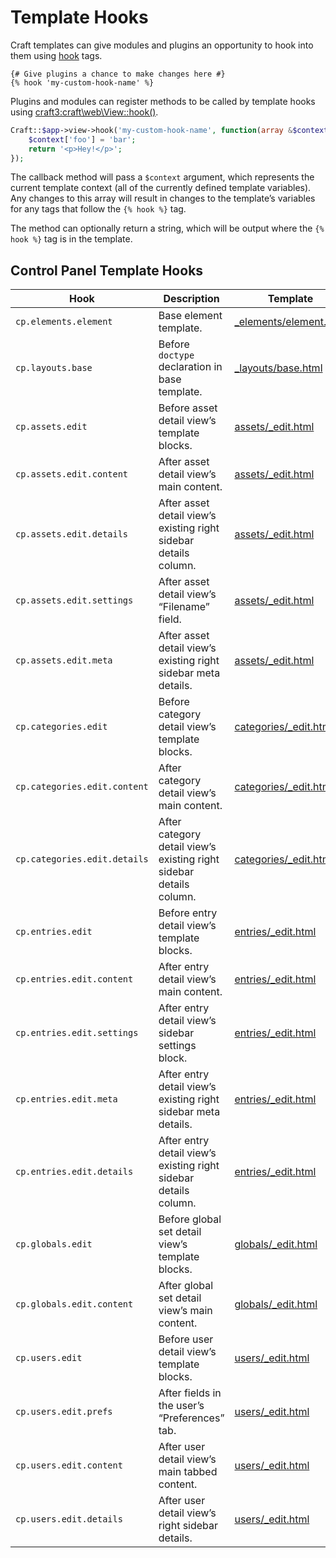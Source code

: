 # Template Hooks

Craft templates can give modules and plugins an opportunity to hook into them using [hook](../dev/tags.md#hook) tags.

```twig
{# Give plugins a chance to make changes here #}
{% hook 'my-custom-hook-name' %}
```

Plugins and modules can register methods to be called by template hooks using <craft3:craft\web\View::hook()>.

```php
Craft::$app->view->hook('my-custom-hook-name', function(array &$context) {
    $context['foo'] = 'bar';
    return '<p>Hey!</p>';
});
```

The callback method will pass a `$context` argument, which represents the current template context (all of the currently defined template variables). Any changes to this array will result in changes to the template’s variables for any tags that follow the `{% hook %}` tag.

The method can optionally return a string, which will be output where the `{% hook %}` tag is in the template.

## Control Panel Template Hooks

| Hook                         | Description                                                         | Template                                                                                                 |
| ---------------------------- | ------------------------------------------------------------------- | -------------------------------------------------------------------------------------------------------- |
| `cp.elements.element`        | Base element template.                                              | [_elements/element.html](https://github.com/craftcms/cms/blob/main/src/templates/_elements/element.html) |
| `cp.layouts.base`            | Before `doctype` declaration in base template.                      | [_layouts/base.html](https://github.com/craftcms/cms/blob/main/src/templates/_layouts/base.html)         |
| `cp.assets.edit`             | Before asset detail view’s template blocks.                         | [assets/_edit.html](https://github.com/craftcms/cms/blob/main/src/templates/assets/_edit.html)           |
| `cp.assets.edit.content`     | After asset detail view’s main content.                             | [assets/_edit.html](https://github.com/craftcms/cms/blob/main/src/templates/assets/_edit.html)           |
| `cp.assets.edit.details`     | After asset detail view’s existing right sidebar details column.    | [assets/_edit.html](https://github.com/craftcms/cms/blob/main/src/templates/assets/_edit.html)           |
| `cp.assets.edit.settings`    | After asset detail view’s “Filename” field.                         | [assets/_edit.html](https://github.com/craftcms/cms/blob/main/src/templates/assets/_edit.html)           |
| `cp.assets.edit.meta`        | After asset detail view’s existing right sidebar meta details.      | [assets/_edit.html](https://github.com/craftcms/cms/blob/main/src/templates/assets/_edit.html)           |
| `cp.categories.edit`         | Before category detail view’s template blocks.                      | [categories/_edit.html](https://github.com/craftcms/cms/blob/main/src/templates/categories/_edit.html)   |
| `cp.categories.edit.content` | After category detail view’s main content.                          | [categories/_edit.html](https://github.com/craftcms/cms/blob/main/src/templates/categories/_edit.html)   |
| `cp.categories.edit.details` | After category detail view’s existing right sidebar details column. | [categories/_edit.html](https://github.com/craftcms/cms/blob/main/src/templates/categories/_edit.html)   |
| `cp.entries.edit`            | Before entry detail view’s template blocks.                         | [entries/_edit.html](https://github.com/craftcms/cms/blob/main/src/templates/entries/_edit.html)         |
| `cp.entries.edit.content`    | After entry detail view’s main content.                             | [entries/_edit.html](https://github.com/craftcms/cms/blob/main/src/templates/entries/_edit.html)         |
| `cp.entries.edit.settings`   | After entry detail view’s sidebar settings block.                   | [entries/_edit.html](https://github.com/craftcms/cms/blob/main/src/templates/entries/_edit.html)         |
| `cp.entries.edit.meta`       | After entry detail view’s existing right sidebar meta details.      | [entries/_edit.html](https://github.com/craftcms/cms/blob/main/src/templates/entries/_edit.html)         |
| `cp.entries.edit.details`    | After entry detail view’s existing right sidebar details column.    | [entries/_edit.html](https://github.com/craftcms/cms/blob/main/src/templates/entries/_edit.html)         |
| `cp.globals.edit`            | Before global set detail view’s template blocks.                    | [globals/_edit.html](https://github.com/craftcms/cms/blob/main/src/templates/globals/_edit.html)         |
| `cp.globals.edit.content`    | After global set detail view’s main content.                        | [globals/_edit.html](https://github.com/craftcms/cms/blob/main/src/templates/globals/_edit.html)         |
| `cp.users.edit`              | Before user detail view’s template blocks.                          | [users/_edit.html](https://github.com/craftcms/cms/blob/main/src/templates/users/_edit.html)             |
| `cp.users.edit.prefs`        | After fields in the user’s “Preferences” tab.                       | [users/_edit.html](https://github.com/craftcms/cms/blob/main/src/templates/users/_edit.html)             |
| `cp.users.edit.content`      | After user detail view’s main tabbed content.                       | [users/_edit.html](https://github.com/craftcms/cms/blob/main/src/templates/users/_edit.html)             |
| `cp.users.edit.details`      | After user detail view’s right sidebar details.                     | [users/_edit.html](https://github.com/craftcms/cms/blob/main/src/templates/users/_edit.html)             |


